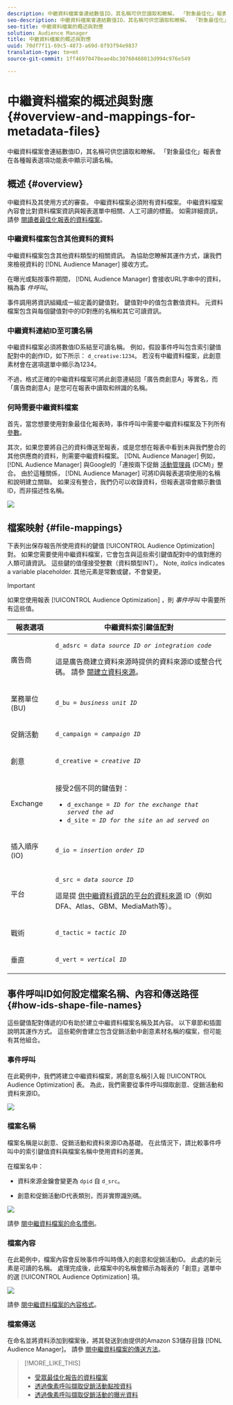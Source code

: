 ```yaml
---
description: 中繼資料檔案會連結數值ID，其名稱可供您讀取和瞭解。 「對象最佳化」報表會在各種報表選項功能表中顯示可讀名稱。
seo-description: 中繼資料檔案會連結數值ID，其名稱可供您讀取和瞭解。 「對象最佳化」報表會在各種報表選項功能表中顯示可讀名稱。
seo-title: 中繼資料檔案的概述與對應
solution: Audience Manager
title: 中繼資料檔案的概述與對應
uuid: 70df7f11-69c5-4873-a69d-8f93f94e9837
translation-type: tm+mt
source-git-commit: 1ff46970470eae4bc30760468013d994c976e549

---
```



# 中繼資料檔案的概述與對應{#overview-and-mappings-for-metadata-files}

中繼資料檔案會連結數值ID，其名稱可供您讀取和瞭解。 「對象最佳化」報表會在各種報表選項功能表中顯示可讀名稱。

## 概述 {#overview}

中繼資料及其使用方式的審查。 中繼資料檔案必須附有資料檔案。 中繼資料檔案內容會比對資料檔案資訊與報表選單中相關、人工可讀的標籤。 如需詳細資訊，請參 [閱讀者最佳化報表的資料檔案](../../../reporting/audience-optimization-reports/metadata-files-intro/datafiles-intro.md)。

### 中繼資料檔案包含其他資料的資料

中繼資料檔案包含其他資料類型的相關資訊。 為協助您瞭解其運作方式，讓我們來檢視資料的 [!DNL Audience Manager] 接收方式。

在曝光或點按事件期間， [!DNL Audience Manager] 會接收URL字串中的資料，稱為事 *件呼叫*。

事件調用將資訊組織成一組定義的鍵值對。 鍵值對中的值包含數值資料。 元資料檔案包含與每個鍵值對中的ID對應的名稱和其它可讀資訊。

### 中繼資料連結ID至可讀名稱

中繼資料檔案必須將數值ID系結至可讀名稱。 例如，假設事件呼叫包含索引鍵值配對中的創作ID，如下所示： `d_creative:1234`。 若沒有中繼資料檔案，此創意素材會在選項選單中顯示為1234。

不過，格式正確的中繼資料檔案可將此創意連結回「廣告商創意A」等實名，而「廣告商創意A」是您可在報表中讀取和辨識的名稱。

### 何時需要中繼資料檔案

首先，當您想要使用對象最佳化報表時，事件呼叫中需要中繼資料檔案及下列所有 [參數](../../../reporting/audience-optimization-reports/audience-optimization-reports.md)。

其次，如果您要將自己的資料傳送至報表，或是您想在報表中看到未與我們整合的其他供應商的資料，則需要中繼資料檔案。 [!DNL Audience Manager] 例如， [!DNL Audience Manager] 與Google的「連按兩下促銷 [活動管理員](../../../reporting/audience-optimization-reports/aor-advertisers/import-dcm.md) (DCM)」整合。 由於這種關係， [!DNL Audience Manager] 可將ID與報表選項使用的名稱和說明建立關聯。 如果沒有整合，我們仍可以收錄資料，但報表選項會顯示數值ID，而非描述性名稱。

![](assets/metadata_menu.png)

## 檔案映射 {#file-mappings}

下表列出保存報告所使用資料的鍵值 [!UICONTROL Audience Optimization] 對。 如果您需要使用中繼資料檔案，它會包含與這些索引鍵值配對中的值對應的人類可讀資訊。 這些鍵的值僅接受整數（資料類型INT）。 Note, *italics* indicates a variable placeholder. 其他元素是常數或鍵，不會變更。

>[!IMPORTANT]
>
>如果您使用報表 [!UICONTROL Audience Optimization] ，則 *事件呼叫* 中需要所有這些值。

<table id="table_B2C8C493080E449CA71C4EF07D9476BD"> 
 <thead> 
  <tr> 
   <th colname="col1" class="entry"> 報表選項 </th> 
   <th colname="col2" class="entry"> 中繼資料索引鍵值配對 </th> 
  </tr> 
 </thead>
 <tbody> 
  <tr> 
   <td colname="col1"> <p>廣告商 </p> </td> 
   <td colname="col2"> <p> <code>d_adsrc = <i>data source ID or integration code</i></code> </p> <p>這是廣告商建立資料來源時提供的資料來源ID或整合代碼。 請參 <a href="../../../features/manage-datasources.md#create-data-source"> 閱建立資料來源</a>。 </p> </td> 
  </tr> 
  <tr> 
   <td colname="col1"> <p>業務單位(BU) </p> </td> 
   <td colname="col2"> <p> <code>d_bu = <i>business unit ID</i></code> </p> </td> 
  </tr> 
  <tr> 
   <td colname="col1"> <p>促銷活動 </p> </td> 
   <td colname="col2"> <p> <code>d_campaign = <i>campaign ID</i></code> </p> </td> 
  </tr> 
  <tr> 
   <td colname="col1"> <p>創意 </p> </td> 
   <td colname="col2"> <p> <code>d_creative = <i>creative ID</i></code> </p> </td> 
  </tr> 
  <tr> 
   <td colname="col1"> <p>Exchange </p> </td> 
   <td colname="col2"> <p>接受2個不同的鍵值對： </p> 
    <ul id="ul_3B3B751A8A134096B0912E81A0983B9D"> 
     <li id="li_57BAC45A7B274AB695945E174A4D8A35"> <code>d_exchange = <i>ID for the exchange that served the ad</i></code> </li> 
     <li id="li_CCDF00DE59D3451C8EF590DD3E1A806D"> <code>d_site = <i>ID for the site an ad served on</i></code> </li> 
    </ul> </td> 
  </tr> 
  <tr> 
   <td colname="col1"> <p>插入順序(IO) </p> </td> 
   <td colname="col2"> <p> <code>d_io = <i>insertion order ID</i></code> </p> </td> 
  </tr> 
  <tr> 
   <td colname="col1"> <p>平台 </p> </td> 
   <td colname="col2"> <p> <code>d_src = <i>data source ID</i></code> </p> <p>這是提 <a href="../../../features/datasources-list-and-settings.md#data-sources-list-and-settings"> 供中繼資料資訊的平台的資料來源</a> ID（例如DFA、Atlas、GBM、MediaMath等）。 </p> </td> 
  </tr> 
  <tr> 
   <td colname="col1"> <p>戰術 </p> </td> 
   <td colname="col2"> <p> <code>d_tactic = <i>tactic ID</i></code> </p> </td> 
  </tr> 
  <tr> 
   <td colname="col1"> <p>垂直 </p> </td> 
   <td colname="col2"> <p> <code>d_vert = <i>vertical ID</i></code> </p> </td> 
  </tr> 
 </tbody> 
</table>

## 事件呼叫ID如何設定檔案名稱、內容和傳送路徑 {#how-ids-shape-file-names}

這些鍵值配對傳遞的ID有助於建立中繼資料檔案名稱及其內容。 以下章節和插圖說明其運作方式。 這些範例會建立包含促銷活動中創意素材名稱的檔案，但可能有其他組合。

### 事件呼叫

在此範例中，我們將建立中繼資料檔案，將創意名稱引入報 [!UICONTROL Audience Optimization] 表。 為此，我們需要從事件呼叫擷取創意、促銷活動和資料來源ID。

![](assets/metadata_file_event.png)

### 檔案名稱

檔案名稱是以創意、促銷活動和資料來源ID為基礎。 在此情況下，請比較事件呼叫中的索引鍵值資料與檔案名稱中使用資料的差異。

在檔案名中：

* 資料來源金鑰會變更為 `dpid` 自 `d_src`。

* 創意和促銷活動ID代表類別，而非實際識別碼。

![](assets/metadata_file_name.png)

請參 [閱中繼資料檔案的命名慣例](../../../reporting/audience-optimization-reports/metadata-files-intro/metadata-file-names.md)。

### 檔案內容

在此範例中，檔案內容會反映事件呼叫時傳入的創意和促銷活動ID。 此處的新元素是可讀的名稱。 處理完成後，此檔案中的名稱會顯示為報表的「創意」選單中的選 [!UICONTROL Audience Optimization] 項。

![](assets/metadata_file_contents.png)

請參 [閱中繼資料檔案的內容格式](../../../reporting/audience-optimization-reports/metadata-files-intro/metadata-file-contents.md)。

### 檔案傳送

在命名並將資料添加到檔案後，將其發送到由提供的Amazon S3儲存目錄 [!DNL Audience Manager]。 請參 [閱中繼資料檔案的傳送方法](../../../reporting/audience-optimization-reports/metadata-files-intro/metadata-delivery-methods.md)。

>[!MORE_LIKE_THIS]
>
>* [受眾最佳化報告的資料檔案](../../../reporting/audience-optimization-reports/metadata-files-intro/datafiles-intro.md)
>* [透過像素呼叫擷取促銷活動點按資料](../../../integration/media-data-integration/click-data-pixels.md)
>* [透過像素呼叫擷取促銷活動的曝光資料](../../../integration/media-data-integration/impression-data-pixels.md)

